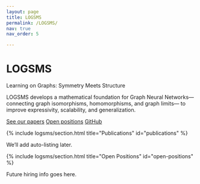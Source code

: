 ```yaml
---
layout: page
title: LOGSMS
permalink: /LOGSMS/
nav: true
nav_order: 5

---
```


<!-- HERO BLOCK — the introductory section of the page -->
<div class="logsms-hero">

  <!-- Main project title -->
  <h1>LOGSMS</h1>

  <!-- Short tagline -->
  <p class="subtitle">
    Learning on Graphs: Symmetry Meets Structure
  </p>

  <!-- One-paragraph description -->
  <p class="subdesc">
    LOGSMS develops a mathematical foundation for Graph Neural Networks—
    connecting graph isomorphisms, homomorphisms, and graph limits—
    to improve expressivity, scalability, and generalization.
  </p>

  <!-- Call-to-action buttons -->
  <p class="cta-row">
    <a class="btn-ghost" href="#publications">See our papers</a>
    <a class="btn-ghost" href="#open-positions">Open positions</a>
    <a class="btn-ghost" href="https://github.com/YOUR_GITHUB">GitHub</a>
  </p>
</div>


{% include logsms/section.html title="Publications" id="publications" %}
<p>We’ll add auto-listing later.</p>

{% include logsms/section.html title="Open Positions" id="open-positions" %}
<p>Future hiring info goes here.</p>

